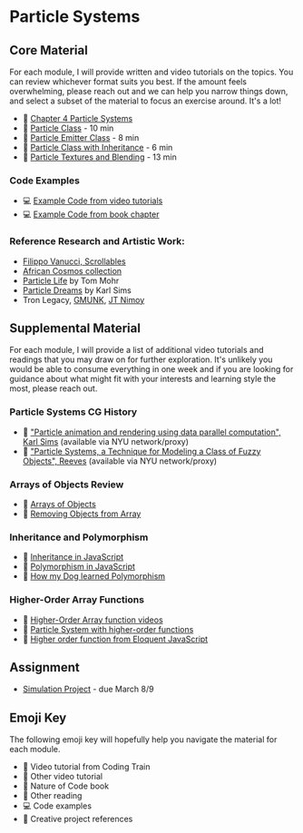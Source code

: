 # Particle Systems

## Core Material

For each module, I will provide written and video tutorials on the topics. You can review whichever format suits you best. If the amount feels overwhelming, please reach out and we can help you narrow things down, and select a subset of the material to focus an exercise around. It's a lot!

- 📗 [Chapter 4 Particle Systems](https://natureofcode.com/particles/)
- 🚂 [Particle Class](https://thecodingtrain.com/tracks/the-nature-of-code-2/noc/4-particles/1-particle-system) - 10 min
- 🚂 [Particle Emitter Class](https://thecodingtrain.com/tracks/the-nature-of-code-2/noc/4-particles/2-particle-emitters) - 8 min
- 🚂 [Particle Class with Inheritance](https://thecodingtrain.com/tracks/the-nature-of-code-2/noc/4-particles/3-particle-inheritance) - 6 min
- 🚂 [Particle Textures and Blending](https://thecodingtrain.com/tracks/the-nature-of-code-2/noc/4-particles/4-particle-textures) - 13 min

### Code Examples

- 💻 [Example Code from video tutorials](https://editor.p5js.org/codingtrain/collections/OOySGOizs)
- 💻 [Example Code from book chapter](https://editor.p5js.org/natureofcode/collections/iGxPOaMRyl)

### Reference Research and Artistic Work:

- [Filippo Vanucci, Scrollables](https://vimeo.com/11482851)
- [African Cosmos collection](https://africa.si.edu/exhibits/cosmos/universe.html)
- [Particle Life](https://youtu.be/p4YirERTVF0) by Tom Mohr
- [Particle Dreams](https://youtu.be/5QEp-oPaQto) by Karl Sims
- Tron Legacy, [GMUNK](https://gmunk.com/TRON-Legacy), [JT Nimoy](https://jtnimoy.cc/item.php%3Fhandle=14881671-tron-legacy.html)

## Supplemental Material

For each module, I will provide a list of additional video tutorials and readings that you may draw on for further exploration. It's unlikely you would be able to consume everything in one week and if you are looking for guidance about what might fit with your interests and learning style the most, please reach out.

### Particle Systems CG History

- 📕 ["Particle animation and rendering using data parallel computation", Karl Sims](http://doi.acm.org/10.1145/97879.97923) (available via NYU network/proxy)
- 📕 ["Particle Systems, a Technique for Modeling a Class of Fuzzy Objects", Reeves](http://doi.acm.org/10.1145/357318.357320) (available via NYU network/proxy)

### Arrays of Objects Review

- 🚂 [Arrays of Objects](https://thecodingtrain.com/tracks/code-programming-with-p5-js/code/7-arrays/3-arrays-objects)
- 🚂 [Removing Objects from Array](https://thecodingtrain.com/tracks/code-programming-with-p5-js/code/7-arrays/5-removing-elements)

### Inheritance and Polymorphism

- 🚂 [Inheritance in JavaScript](https://thecodingtrain.com/tracks/topics-in-native-javascript/js/inheritance)
- 🚂 [Polymorphism in JavaScript](https://thecodingtrain.com/tracks/topics-in-native-javascript/js/polymorphism)
- 📕 [How my Dog learned Polymorphism](http://www.javaranch.com/campfire/StoryPoly.jsp)

### Higher-Order Array Functions

- 🚂 [Higher-Order Array function videos](https://youtu.be/m9bRVQ_-DXY?list=PLRqwX-V7Uu6YgpA3Oht-7B4NBQwFVe3pr)
- 🚂 [Particle System with higher-order functions](https://youtu.be/m9bRVQ_-DXY?list=PLRqwX-V7Uu6YgpA3Oht-7B4NBQwFVe3pr)
- 📕 [Higher order function from Eloquent JavaScript](http://eloquentjavascript.net/05_higher_order.html)

## Assignment

- [Simulation Project](https://github.com/nature-of-code/noc-syllabus-S23/tree/main/projects/simulation) - due March 8/9

## Emoji Key

The following emoji key will hopefully help you navigate the material for each module.

- 🚂 Video tutorial from Coding Train
- 🎥 Other video tutorial
- 📗 Nature of Code book
- 📕 Other reading
- 💻 Code examples
- 🎨 Creative project references
